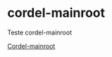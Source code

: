 # cordel-mainroot
 Teste cordel-mainroot

<a href="https://professorcharaba.github.io/cordel-mainroot/index.html" target="_blank">Cordel-mainroot</a></p>
